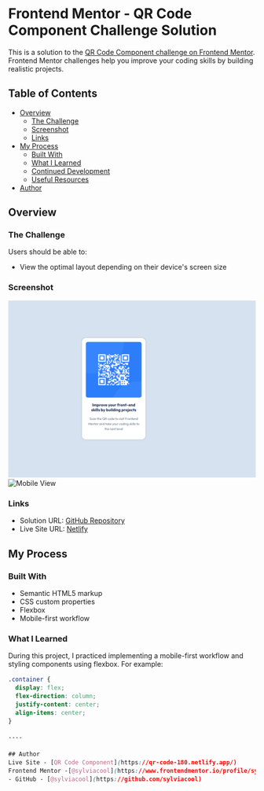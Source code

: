 # Frontend Mentor - QR Code Component Challenge Solution

This is a solution to the [QR Code Component challenge on Frontend Mentor](https://www.frontendmentor.io/challenges/qr-code-component-iux_sIO_H). Frontend Mentor challenges help you improve your coding skills by building realistic projects.

## Table of Contents

- [Overview](#overview)
  - [The Challenge](#the-challenge)
  - [Screenshot](#screenshot)
  - [Links](#links)
- [My Process](#my-process)
  - [Built With](#built-with)
  - [What I Learned](#what-i-learned)
  - [Continued Development](#continued-development)
  - [Useful Resources](#useful-resources)
- [Author](#author)

## Overview

### The Challenge

Users should be able to:

- View the optimal layout depending on their device's screen size

### Screenshot

![Desktop View](./screenshot-desktop.png)
![Mobile View](./screenshot-mobile.png)

### Links

- Solution URL: [GitHub Repository](https://github.com/your-username/qr-code-component)
- Live Site URL: [Netlify](https://your-netlify-url.netlify.app/)

## My Process

### Built With

- Semantic HTML5 markup
- CSS custom properties
- Flexbox
- Mobile-first workflow

### What I Learned

During this project, I practiced implementing a mobile-first workflow and styling components using flexbox. For example:

```css
.container {
  display: flex;
  flex-direction: column;
  justify-content: center;
  align-items: center;
}

----

## Author
Live Site - [QR Code Component](https://qr-code-180.netlify.app/)
Frontend Mentor -[@sylviacool](https://www.frontendmentor.io/profile/sylviacool)
- GitHub - [@sylviacool](https://github.com/sylviacool)